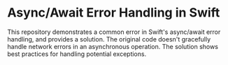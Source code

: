 # Async/Await Error Handling in Swift

This repository demonstrates a common error in Swift's async/await error handling, and provides a solution.  The original code doesn't gracefully handle network errors in an asynchronous operation.  The solution shows best practices for handling potential exceptions.